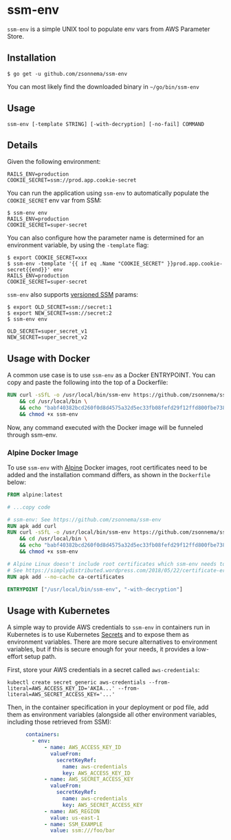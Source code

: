 # ssm-env

`ssm-env` is a simple UNIX tool to populate env vars from AWS Parameter Store.

## Installation

```console
$ go get -u github.com/zsonnema/ssm-env
```

You can most likely find the downloaded binary in `~/go/bin/ssm-env`

## Usage

```console
ssm-env [-template STRING] [-with-decryption] [-no-fail] COMMAND
```

## Details

Given the following environment:

```
RAILS_ENV=production
COOKIE_SECRET=ssm://prod.app.cookie-secret
```

You can run the application using `ssm-env` to automatically populate the `COOKIE_SECRET` env var from SSM:

```console
$ ssm-env env
RAILS_ENV=production
COOKIE_SECRET=super-secret
```

You can also configure how the parameter name is determined for an environment variable, by using the `-template` flag:

```console
$ export COOKIE_SECRET=xxx
$ ssm-env -template '{{ if eq .Name "COOKIE_SECRET" }}prod.app.cookie-secret{{end}}' env
RAILS_ENV=production
COOKIE_SECRET=super-secret
```

`ssm-env` also supports [versioned SSM](https://docs.aws.amazon.com/systems-manager/latest/userguide/sysman-paramstore-versions.html) params:

```console
$ export OLD_SECRET=ssm://secret:1
$ export NEW_SECRET=ssm://secret:2
$ ssm-env env

OLD_SECRET=super_secret_v1
NEW_SECRET=super_secret_v2
```

## Usage with Docker

A common use case is to use `ssm-env` as a Docker ENTRYPOINT. You can copy and paste the following into the top of a Dockerfile:

```dockerfile
RUN curl -sSfL -o /usr/local/bin/ssm-env https://github.com/zsonnema/ssm-env/releases/download/v0.0.5/ssm-env \
    && cd /usr/local/bin \
    && echo "babf40382bcd260f0d8d4575a32d5ec33fb08fefd29f12ffd800fbe738c41021  ssm-env" | sha256sum -c \
    && chmod +x ssm-env
```

Now, any command executed with the Docker image will be funneled through ssm-env.

### Alpine Docker Image

To use `ssm-env` with [Alpine](https://hub.docker.com/_/alpine) Docker images, root certificates need to be added
and the installation command differs, as shown in the `Dockerfile` below:

```dockerfile
FROM alpine:latest

# ...copy code

# ssm-env: See https://github.com/zsonnema/ssm-env
RUN apk add curl
RUN curl -sSfL -o /usr/local/bin/ssm-env https://github.com/zsonnema/ssm-env/releases/download/v0.0.5/ssm-env \
    && cd /usr/local/bin \
    && echo "babf40382bcd260f0d8d4575a32d5ec33fb08fefd29f12ffd800fbe738c41021  ssm-env" | sha256sum -c \
    && chmod +x ssm-env

# Alpine Linux doesn't include root certificates which ssm-env needs to talk to AWS.
# See https://simplydistributed.wordpress.com/2018/05/22/certificate-error-with-go-http-client-in-alpine-docker/
RUN apk add --no-cache ca-certificates

ENTRYPOINT ["/usr/local/bin/ssm-env", "-with-decryption"]
```

## Usage with Kubernetes

A simple way to provide AWS credentials to `ssm-env` in containers run in Kubernetes is to use Kubernetes
[Secrets](https://kubernetes.io/docs/tasks/inject-data-application/distribute-credentials-secure/) and to expose
them as environment variables. There are more secure alternatives to environment variables, but if this is secure
enough for your needs, it provides a low-effort setup path.

First, store your AWS credentials in a secret called `aws-credentials`:

```shell
kubectl create secret generic aws-credentials --from-literal=AWS_ACCESS_KEY_ID='AKIA...' --from-literal=AWS_SECRET_ACCESS_KEY='...'
```

Then, in the container specification in your deployment or pod file, add them as environment variables (alongside
all other environment variables, including those retrieved from SSM):

```yaml
      containers:
        - env:
            - name: AWS_ACCESS_KEY_ID
              valueFrom:
                secretKeyRef:
                  name: aws-credentials
                  key: AWS_ACCESS_KEY_ID
            - name: AWS_SECRET_ACCESS_KEY
              valueFrom:
                secretKeyRef:
                  name: aws-credentials
                  key: AWS_SECRET_ACCESS_KEY
            - name: AWS_REGION
              value: us-east-1
            - name: SSM_EXAMPLE
              value: ssm:///foo/bar
```
